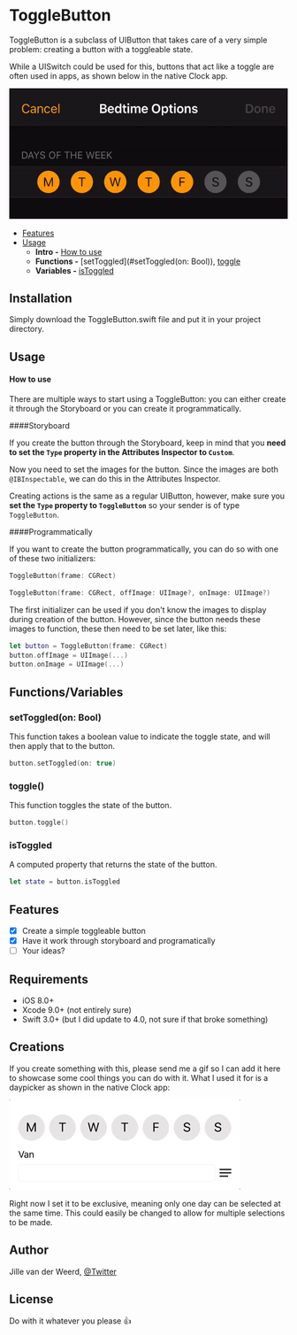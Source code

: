 # ToggleButton

ToggleButton is a subclass of UIButton that takes care of a very simple problem: creating a button with a toggleable state. 

While a UISwitch could be used for this, buttons that act like a toggle are often used in apps, as shown below in the native Clock app.

![Toggleable buttons being used in the native Clock app.](https://github.com/JillevdW/ToggleButton/blob/master/RepoAssets/bedtime.gif)



- [Features](#features)
- [Usage](#usage)
    - **Intro -** [How to use](#how-to-use)
    - **Functions -** [setToggled](#setToggled(on: Bool)), [toggle](#toggle())
    - **Variables -** [isToggled](isToggled)

    

## Installation

Simply download the ToggleButton.swift file and put it in your project directory.

## Usage

#### How to use

There are multiple ways to start using a ToggleButton: you can either create it through the Storyboard or you can create it programmatically. 

####Storyboard

If you create the button through the Storyboard, keep in mind that you **need to set the `Type` property in the Attributes Inspector to `Custom`**.

Now you need to set the images for the button. Since the images are both `@IBInspectable`, we can do this in the Attributes Inspector.

Creating actions is the same as a regular UIButton, however, make sure you **set the `Type` property to `ToggleButton`** so your sender is of type `ToggleButton`. 

####Programmatically

If you want to create the button programmatically, you can do so with one of these two initializers:

```swift 
ToggleButton(frame: CGRect)
```

```swift 
ToggleButton(frame: CGRect, offImage: UIImage?, onImage: UIImage?)
```

The first initializer can be used if you don't know the images to display during creation of the button. However, since the button needs these images to function, these then need to be set later, like this:

```swift
let button = ToggleButton(frame: CGRect)
button.offImage = UIImage(...)
button.onImage = UIImage(...)
```



## Functions/Variables

### setToggled(on: Bool)

This function takes a boolean value to indicate the toggle state, and will then apply that to the button.

```swift
button.setToggled(on: true)
```

### toggle()

This function toggles the state of the button.

```swift
button.toggle()
```

### isToggled

A computed property that returns the state of the button.

```swift
let state = button.isToggled
```

## Features

- [x] Create a simple toggleable button
- [x] Have it work through storyboard and programatically
- [ ] Your ideas?

## Requirements

- iOS 8.0+
- Xcode 9.0+ (not entirely sure)
- Swift 3.0+ (but I did update to 4.0, not sure if that broke something)

## Creations

If you create something with this, please send me a gif so I can add it here to showcase some cool things you can do with it. What I used it for is a daypicker as shown in the native Clock app:

![The daypicker I made.](https://github.com/JillevdW/ToggleButton/blob/master/RepoAssets/daypicker.gif)

Right now I set it to be exclusive, meaning only one day can be selected at the same time. This could easily be changed to allow for multiple selections to be made.


## Author

Jille van der Weerd, [@Twitter](https://twitter.com/Jillevd_W)

## License

Do with it whatever you please :thumbsup:
